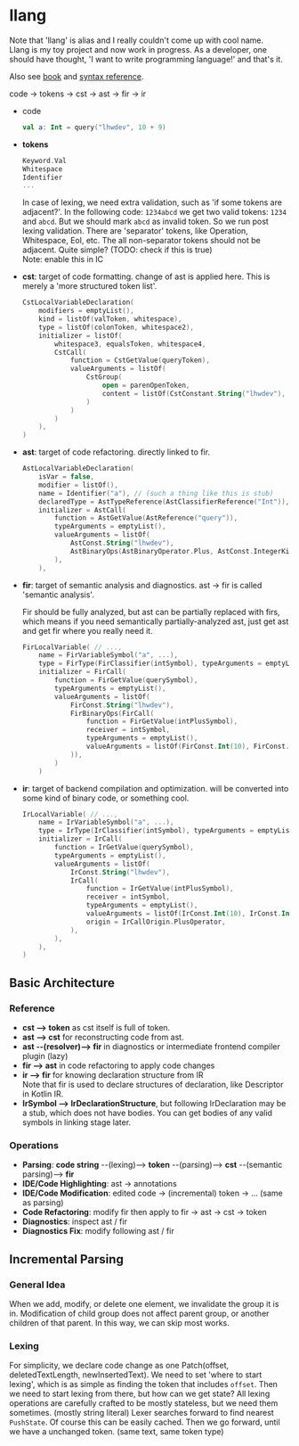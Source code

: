 # llang

Note that 'llang' is alias and I really couldn't come up with cool name.  
Llang is my toy project and now work in progress. As a developer, one should have thought, 'I want to write programming
language!' and that's it.

Also see [book](book.md) and [syntax reference](syntax-reference.md).

code -> tokens -> cst -> ast -> fir -> ir

- code

  ``` kotlin
  val a: Int = query("lhwdev", 10 + 9)
  ```

- **tokens**

  ``` kotlin
  Keyword.Val
  Whitespace
  Identifier
  ...
  ```

  In case of lexing, we need extra validation, such as 'if some tokens are adjacent?'.
  In the following code: `1234abcd` we get two valid tokens: `1234` and `abcd`. But we should mark `abcd` as invalid
  token. So we run post lexing validation.
  There are 'separator' tokens, like Operation, Whitespace, Eol, etc. The all
  non-separator tokens should not be adjacent. Quite simple? (TODO: check if this is true)  
  Note: enable this in IC

- **cst**: target of code formatting. change of ast is applied here.
  This is merely a 'more structured token list'.

  ``` kotlin
  CstLocalVariableDeclaration(
      modifiers = emptyList(),
      kind = listOf(valToken, whitespace),
      type = listOf(colonToken, whitespace2),
      initializer = listOf(
          whitespace3, equalsToken, whitespace4,
          CstCall(
              function = CstGetValue(queryToken),
              valueArguments = listOf(
                  CstGroup(
                      open = parenOpenToken,
                      content = listOf(CstConstant.String("lhwdev"), commaToken, ...)
                  )
              )
          )
      ),
  )
  ```

- **ast**: target of code refactoring. directly linked to fir.

  ``` kotlin
  AstLocalVariableDeclaration(
      isVar = false,
      modifier = listOf(),
      name = Identifier("a"), // (such a thing like this is stub)
      declaredType = AstTypeReference(AstClassifierReference("Int")),
      initializer = AstCall(
          function = AstGetValue(AstReference("query")),
          typeArguments = emptyList(),
          valueArguments = listOf(
              AstConst.String("lhwdev"),
              AstBinaryOps(AstBinaryOperator.Plus, AstConst.IntegerKind(10), AstConst.IntegerKind(9)),
          ),
      ),
  ```

- **fir**: target of semantic analysis and diagnostics.
  ast -> fir is called 'semantic analysis'.

  Fir should be fully analyzed, but ast can be partially replaced with firs, which
  means if you need semantically partially-analyzed ast, just get ast and get fir
  where you really need it.

  ``` kotlin
  FirLocalVariable( // ...,
      name = FirVariableSymbol("a", ...),
      type = FirType(FirClassifier(intSymbol), typeArguments = emptyList()),
      initializer = FirCall(
          function = FirGetValue(querySymbol),
          typeArguments = emptyList(),
          valueArguments = listOf(
              FirConst.String("lhwdev"),
              FirBinaryOps(FirCall(
                  function = FirGetValue(intPlusSymbol),
                  receiver = intSymbol,
                  typeArguments = emptyList(),
                  valueArguments = listOf(FirConst.Int(10), FirConst.Int(9)),
              )),
          )
      )
  ```

- **ir**: target of backend compilation and optimization. will be converted into
  some kind of binary code, or something cool.

  ``` kotlin
  IrLocalVariable( // ...,
      name = IrVariableSymbol("a", ...),
      type = IrType(IrClassifier(intSymbol), typeArguments = emptyList()),
      initializer = IrCall(
          function = IrGetValue(querySymbol),
          typeArguments = emptyList(),
          valueArguments = listOf(
              IrConst.String("lhwdev"),
              IrCall(
                  function = IrGetValue(intPlusSymbol),
                  receiver = intSymbol,
                  typeArguments = emptyList(),
                  valueArguments = listOf(IrConst.Int(10), IrConst.Int(9)),
                  origin = IrCallOrigin.PlusOperator,
              ),
          ),
      ),
  )
  ```

## Basic Architecture

### Reference

- **cst --> token** as cst itself is full of token.
- **ast --> cst** for reconstructing code from ast.
- **ast --(resolver)--> fir** in diagnostics or intermediate frontend compiler plugin (lazy)
- **fir --> ast** in code refactoring to apply code changes
- **ir --> fir** for knowing declaration structure from IR  
  Note that fir is used to declare structures of declaration, like Descriptor in Kotlin IR.
- **IrSymbol --> IrDeclarationStructure**, but following IrDeclaration
  may be a stub, which does not have bodies. You can get bodies of any valid symbols
  in linking stage later.

### Operations

- **Parsing**: **code string** --(lexing)--> **token** --(parsing)--> **cst** --(semantic parsing)-->
  **fir**
- **IDE/Code Highlighting**: ast -> annotations
- **IDE/Code Modification**: edited code -> (incremental) token -> ... (same as parsing)
- **Code Refactoring**: modify fir then apply to fir -> ast -> cst -> token
- **Diagnostics**: inspect ast / fir
- **Diagnostics Fix**: modify following ast / fir

## Incremental Parsing

### General Idea

When we add, modify, or delete one element, we invalidate the group it is in. Modification of child group does not
affect parent group, or another children of that parent. In this way, we can skip most works.

### Lexing

For simplicity, we declare code change as one Patch(offset, deletedTextLength, newInsertedText).
We need to set 'where to start lexing', which is as simple as finding the token that includes `offset`.
Then we need to start lexing from there, but how can we get state? All lexing operations are carefully crafted to be
mostly stateless, but we need them sometimes. (mostly string literal) Lexer searches forward to find
nearest `PushState`.
Of course this can be easily cached. Then we go forward, until we have a unchanged token. (same text, same token type)

